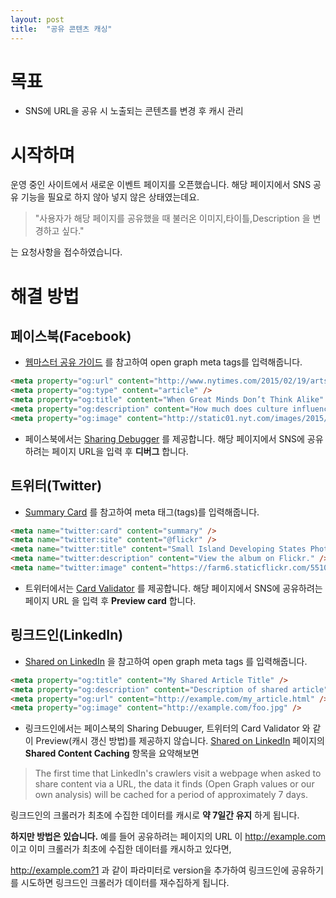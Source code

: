 ```yaml
---
layout: post
title:  "공유 콘텐츠 캐싱"
---
```

# 목표
- SNS에 URL을 공유 시 노출되는 콘텐츠를 변경 후 캐시 관리

# 시작하며
운영 중인 사이트에서 새로운 이벤트 페이지를 오픈했습니다.
해당 페이지에서 SNS 공유 기능을 필요로 하지 않아 넣지 않은 상태였는데요.

>"사용자가 해당 페이지를 공유했을 때 불러온 이미지,타이틀,Description 을 변경하고 싶다."

는 요청사항을 접수하였습니다.

# 해결 방법

## 페이스북(Facebook)
- [웹마스터 공유 가이드](https://developers.facebook.com/docs/sharing/webmasters) 를 참고하여 open graph meta tags를 입력해줍니다.

```html
<meta property="og:url" content="http://www.nytimes.com/2015/02/19/arts/international/when-great-minds-dont-think-alike.html" />
<meta property="og:type" content="article" />
<meta property="og:title" content="When Great Minds Don’t Think Alike" />
<meta property="og:description" content="How much does culture influence creative thinking?" />
<meta property="og:image" content="http://static01.nyt.com/images/2015/02/19/arts/international/19iht-btnumbers19A/19iht-btnumbers19A-facebookJumbo-v2.jpg" />
```

- 페이스북에서는 [Sharing Debugger](https://developers.facebook.com/tools/debug/sharing/) 를 제공합니다.
해당 페이지에서 SNS에 공유하려는 페이지 URL을 입력 후 **디버그** 합니다.

## 트위터(Twitter)
- [Summary Card](https://dev.twitter.com/cards/types/summary) 를 참고하여 meta 태그(tags)를 입력해줍니다.

```html
<meta name="twitter:card" content="summary" />
<meta name="twitter:site" content="@flickr" />
<meta name="twitter:title" content="Small Island Developing States Photo Submission" />
<meta name="twitter:description" content="View the album on Flickr." />
<meta name="twitter:image" content="https://farm6.staticflickr.com/5510/14338202952_93595258ff_z.jpg" />
```

- 트위터에서는 [Card Validator](https://cards-dev.twitter.com/validator) 를 제공합니다.
해당 페이지에서 SNS에 공유하려는 페이지 URL 을 입력 후 **Preview card** 합니다.

## 링크드인(LinkedIn)
- [Shared on LinkedIn](https://developer.linkedin.com/docs/share-on-linkedin) 을 참고하여 open graph meta tags 를 입력해줍니다.

```html
<meta property="og:title" content="My Shared Article Title" />
<meta property="og:description" content="Description of shared article" />
<meta property="og:url" content="http://example.com/my_article.html" />
<meta property="og:image" content="http://example.com/foo.jpg" />
```

- 링크드인에서는 페이스북의 Sharing Debuuger, 트위터의 Card Validator 와 같이 Preview(캐시 갱신 방법)를 제공하지 않습니다.
[Shared on LinkedIn](https://developer.linkedin.com/docs/share-on-linkedin) 페이지의 **Shared Content Caching** 항목을 요약해보면

>The first time that LinkedIn's crawlers visit a webpage when asked to share content via a URL, the data it finds (Open Graph values or our own analysis) will be cached for a period of approximately 7 days.

링크드인의 크롤러가 최초에 수집한 데이터를 캐시로 **약 7일간 유지** 하게 됩니다.

**하지만 방법은 있습니다.** 예를 들어 공유하려는 페이지의 URL 이 http://example.com 이고 이미 크롤러가 최초에 수집한 데이터를 캐시하고 있다면,

http://example.com?1 과 같이 파라미터로 version을 추가하여 링크드인에 공유하기를 시도하면 링크드인 크롤러가 데이터를 재수집하게 됩니다.

